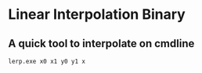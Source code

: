 # Linear Interpolation Binary

## A quick tool to interpolate on cmdline


```sh
lerp.exe x0 x1 y0 y1 x
```
